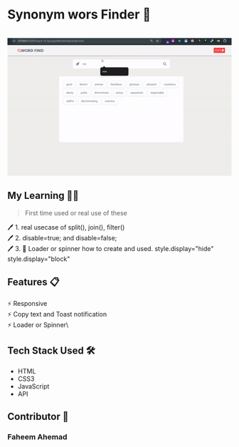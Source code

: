 # Synonym wors Finder 🔎 
> 
<br>
<img src='SynonymWordsFinder.gif' >

## My Learning 📗🔖
> First time used or real use of these
> 
🖊️ 1. real usecase of split(), join(), filter() <br>
🖊️ 2. disable=true; and disable=false; <br>
🖊️ 3. 🔄️ Loader or spinner how to create and used. style.display="hide"  style.display="block" <br>

## Features 📋
⚡️ Responsive\
⚡️ Copy text and Toast notification\
⚡️ Loader or Spinner\
 


## Tech Stack Used 🛠️
*  HTML
*  CSS3
*  JavaScript
*  API

## Contributor 🤝
### Faheem Ahemad
